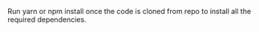 Run yarn or npm install once the code is cloned from repo to install all the required dependencies.
